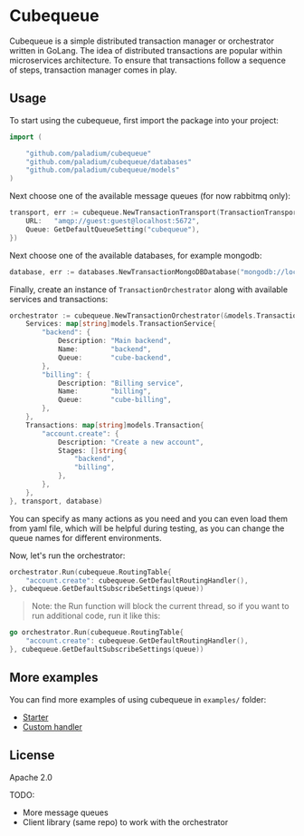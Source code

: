 # Cubequeue
Cubequeue is a simple distributed transaction manager or orchestrator written in GoLang. The idea of distributed transactions are popular within microservices architecture.
To ensure that transactions follow a sequence of steps, transaction manager comes in play.


## Usage

To start using the cubequeue, first import the package into your project:
```go
import (

	"github.com/paladium/cubequeue"
	"github.com/paladium/cubequeue/databases"
	"github.com/paladium/cubequeue/models"
)
```

Next choose one of the available message queues (for now rabbitmq only):
```go
transport, err := cubequeue.NewTransactionTransport(TransactionTransportConnectionSetting{
    URL:   "amqp://guest:guest@localhost:5672",
    Queue: GetDefaultQueueSetting("cubequeue"),
})
```

Next choose one of the available databases, for example mongodb:
```go
database, err := databases.NewTransactionMongoDBDatabase("mongodb://localhost:27017", "cubequeue", "transactions")
```

Finally, create an instance of ```TransactionOrchestrator``` along with available services and transactions:
```go
orchestrator := cubequeue.NewTransactionOrchestrator(&models.TransactionConfig{
    Services: map[string]models.TransactionService{
        "backend": {
            Description: "Main backend",
            Name:        "backend",
            Queue:       "cube-backend",
        },
        "billing": {
            Description: "Billing service",
            Name:        "billing",
            Queue:       "cube-billing",
        },
    },
    Transactions: map[string]models.Transaction{
        "account.create": {
            Description: "Create a new account",
            Stages: []string{
                "backend",
                "billing",
            },
        },
    },
}, transport, database)
```
You can specify as many actions as you need and you can even load them from yaml file, which will be helpful during testing, as you can change the queue names for different environments.

Now, let's run the orchestrator:
```go
orchestrator.Run(cubequeue.RoutingTable{
    "account.create": cubequeue.GetDefaultRoutingHandler(),
}, cubequeue.GetDefaultSubscribeSettings(queue))
```

> Note: the Run function will block the current thread, so if you want to run additional code, run it like this:
```go
go orchestrator.Run(cubequeue.RoutingTable{
    "account.create": cubequeue.GetDefaultRoutingHandler(),
}, cubequeue.GetDefaultSubscribeSettings(queue))
```

## More examples
You can find more examples of using cubequeue in ```examples/``` folder:

- [Starter](./examples/starter/main.go)
- [Custom handler](./examples/custom-handler/main.go)

## License
Apache 2.0

TODO:
- More message queues
- Client library (same repo) to work with the orchestrator